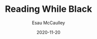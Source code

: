 ---
title: "Reading While Black"
book: reading-while-black
author: Esau McCaulley
kindle: false
date: 2020-11-20
review: Thought-provoking and deeply felt, this book is rooted in a love and respect for Scripture and the God of liberation. As a non-Black person, this book inspired me to listen and lean into engaging with what the Bible has to say about race, justice and hope.
---